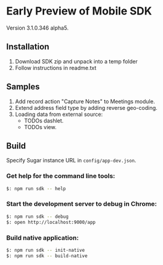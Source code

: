 # Early Preview of Mobile SDK
Version 3.1.0.346 alpha5.

## Installation
1. Download SDK zip and unpack into a temp folder
2. Follow instructions in readme.txt


## Samples
1. Add record action "Capture Notes" to Meetings module.
2. Extend address field type by adding reverse geo-coding.
3. Loading data from external source:
	- TODOs dashlet.
	- TODOs view.

## Build

Specify Sugar instance URL in `config/app-dev.json`.

### Get help for the command line tools:

```sh
$: npm run sdk -- help
```

### Start the development server to debug in Chrome:

```sh
$: npm run sdk -- debug
$: open http://localhost:9000/app
```

### Build native application:

```sh
$: npm run sdk -- init-native
$: npm run sdk -- build-native
```